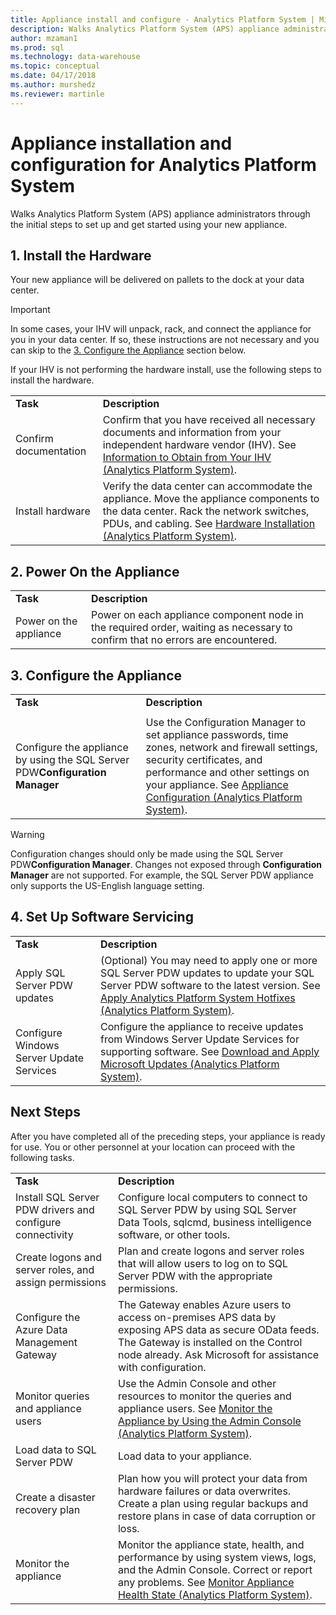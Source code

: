 ```yaml
---
title: Appliance install and configure - Analytics Platform System | Microsoft Docs
description: Walks Analytics Platform System (APS) appliance administrators through the initial steps to set up and get started using your new appliance. 
author: mzaman1 
ms.prod: sql
ms.technology: data-warehouse
ms.topic: conceptual
ms.date: 04/17/2018
ms.author: murshedz
ms.reviewer: martinle
---
```


# Appliance installation and configuration for Analytics Platform System
Walks Analytics Platform System (APS) appliance administrators through the initial steps to set up and get started using your new appliance.  
  
<!-- MISSING LINKS ## <a name="BeforeYouBegin"></a>Before You Begin  
Before you begin to install, configure, and use your new appliance, we recommend reviewing information about the appliance components. Review the following to familiarize yourself with the appliance:  
  
-   Review [Understanding the Appliance Nodes and Hardware (SQL Server PDW)](assetId:///f60f419f-d1e1-403d-8cf9-07e7ef6d6627) to be sure you understand the components included in your new appliance.  
  
-   Review [Connecting to SQL Server PDW (SQL Server PDW)](assetId:///721851d5-e521-4d5b-ba6d-8e2e9d3c7808) to understand how and when appliance administrators will connect to each appliance node.  
-->

## <a name="InstallHardware"></a>1. Install the Hardware  
Your new appliance will be delivered on pallets to the dock at your data center.  
  
> [!IMPORTANT]  
> In some cases, your IHV will unpack, rack, and connect the appliance for you in your data center. If so, these instructions are not necessary and you can skip to the [3. Configure the Appliance](#ConfigureAppliance) section below.  
  
If your IHV is not performing the hardware install, use the following steps to install the hardware.  
  
|||  
|-|-|  
|**Task**|**Description**|  
|Confirm documentation|Confirm that you have received all necessary documents and information from your independent hardware vendor (IHV). See [Information to Obtain from Your IHV &#40;Analytics Platform System&#41;](information-to-obtain-from-your-ihv.md).|  
|Install hardware|Verify the data center can accommodate the appliance. Move the appliance components to the data center. Rack the network switches, PDUs, and cabling. See [Hardware Installation &#40;Analytics Platform System&#41;](hardware-installation.md).|  
  
## <a name="PowerOnAppliance"></a>2. Power On the Appliance  
  
|||  
|-|-|  
|**Task**|**Description**|  
|Power on the appliance|Power on each appliance component node in the required order, waiting as necessary to confirm that no errors are encountered.|  
  
## <a name="ConfigureAppliance"></a>3. Configure the Appliance  
  
|||  
|-|-|  
|**Task**|**Description**|  
|||  
|Configure the appliance by using the SQL Server PDW**Configuration Manager**|Use the Configuration Manager to set appliance passwords, time zones, network and firewall settings, security certificates, and performance and other settings on your appliance. See [Appliance Configuration &#40;Analytics Platform System&#41;](appliance-configuration.md).|  
  
> [!WARNING]  
> Configuration changes should only be made using the SQL Server PDW**Configuration Manager**. Changes not exposed through **Configuration Manager** are not supported. For example, the SQL Server PDW appliance only supports the US-English language setting.  
  
## <a name="SoftwareServicing"></a>4. Set Up Software Servicing  
  
|||  
|-|-|  
|**Task**|**Description**|  
|Apply SQL Server PDW updates|(Optional) You may need to apply one or more SQL Server PDW updates to update your SQL Server PDW software to the latest version. See [Apply Analytics Platform System Hotfixes &#40;Analytics Platform System&#41;](apply-analytics-platform-system-hotfixes.md).|  
|Configure Windows Server Update Services|Configure the appliance to receive updates from Windows Server Update Services for supporting software. See [Download and Apply Microsoft Updates &#40;Analytics Platform System&#41;](download-and-apply-microsoft-updates.md).|  
  
## <a name="NextSteps"></a>Next Steps  
After you have completed all of the preceding steps, your appliance is ready for use. You or other personnel at your location can proceed with the following tasks.  
  
|||  
|-|-|  
|**Task**|**Description**|  
|Install SQL Server PDW drivers and configure connectivity|Configure local computers to connect to SQL Server PDW by using SQL Server Data Tools, sqlcmd, business intelligence software, or other tools. <!-- MISSING LINKS See [Client Tools (SQL Server PDW)](assetId:///721851d5-e521-4d5b-ba6d-8e2e9d3c7808).-->|  
|Create logons and server roles, and assign permissions|Plan and create logons and server roles that will allow users to log on to SQL Server PDW with the appropriate permissions. <!-- MISSING LINKS See [PDW Permissions &#40;SQL Server PDW&#41;](../sqlpdw/pdw-permissions-sql-server-pdw.md).-->|  
|Configure the Azure Data Management Gateway|The Gateway enables Azure users to access on-premises APS data by exposing APS data as secure OData feeds. The Gateway is installed on the Control node already. Ask Microsoft for assistance with configuration.|  
|Monitor queries and appliance users|Use the Admin Console and other resources to monitor the queries and appliance users. See [Monitor the Appliance by Using the Admin Console &#40;Analytics Platform System&#41;](monitor-the-appliance-by-using-the-admin-console.md)<!-- MISSING LINKS and [User Sessions &#40;SQL Server PDW&#41;](../sqlpdw/user-sessions-sql-server-pdw.md)-->.|  
|Load data to SQL Server PDW|Load data to your appliance. <!-- MISSING LINKS See [Load &#40;SQL Server PDW&#41;](../sqlpdw/load-sql-server-pdw.md).-->|  
|Create a disaster recovery plan|Plan how you will protect your data from hardware failures or data overwrites. Create a plan using regular backups and restore plans in case of data corruption or loss. <!-- MISSING LINKS See [Create a Disaster Recovery Plan &#40;SQL Server PDW&#41;](../sqlpdw/create-a-disaster-recovery-plan-sql-server-pdw.md).-->|  
|Monitor the appliance|Monitor the appliance state, health, and performance by using system views, logs, and the Admin Console. Correct or report any problems. See [Monitor Appliance Health State &#40;Analytics Platform System&#41;](../relational-databases/system-dynamic-management-views/sys-dm-pdw-component-health-status-transact-sql.md).|  
